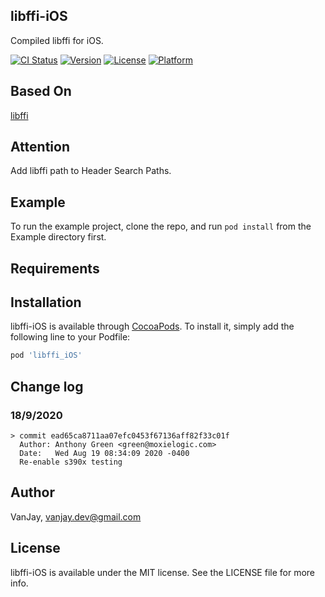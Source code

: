 ## libffi-iOS
Compiled libffi for iOS.

[![CI Status](https://img.shields.io/travis/wangwanjie/libffi-iOS.svg?style=flat)](https://travis-ci.org/wangwanjie/libffi-iOS)
[![Version](https://img.shields.io/cocoapods/v/libffi-iOS.svg?style=flat)](https://cocoapods.org/pods/libffi-iOS)
[![License](https://img.shields.io/cocoapods/l/libffi-iOS.svg?style=flat)](https://cocoapods.org/pods/libffi-iOS)
[![Platform](https://img.shields.io/cocoapods/p/libffi-iOS.svg?style=flat)](https://cocoapods.org/pods/libffi-iOS)

## Based On

[libffi](https://github.com/libffi/libffi)

## Attention
Add libffi path to Header Search Paths.

## Example

To run the example project, clone the repo, and run `pod install` from the Example directory first.

## Requirements

## Installation

libffi-iOS is available through [CocoaPods](https://cocoapods.org). To install
it, simply add the following line to your Podfile:

```ruby
pod 'libffi_iOS'
```

## Change log

### 18/9/2020
	> commit ead65ca8711aa07efc0453f67136aff82f33c01f
	  Author: Anthony Green <green@moxielogic.com>
	  Date:   Wed Aug 19 08:34:09 2020 -0400
      Re-enable s390x testing

## Author

VanJay, vanjay.dev@gmail.com

## License

libffi-iOS is available under the MIT license. See the LICENSE file for more info.

